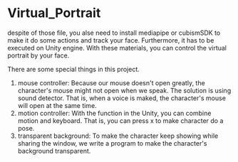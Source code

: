 # Virtual_Portrait
despite of those file, you alse need to install mediapipe or cubismSDK to make it do some actions and track your face. 
Furthermore, it has to be executed on Unity engine.
With these materials, you can control the virtual portrait by your face.


There are some special things in this project.

1. mouse controller: Because our mouse doesn't open greatly, the character's mouse might not open when we speak. The solution is using sound detector. That is, when a voice is maked, the character's mouse will open at the same time. 
2. motion controller: With the function in the Unity, you can combine motion and keyboard. That is, you can press x to make character do a pose.
3. transparent background: To make the character keep showing while sharing the window, we write a program to make the character's background transparent.
